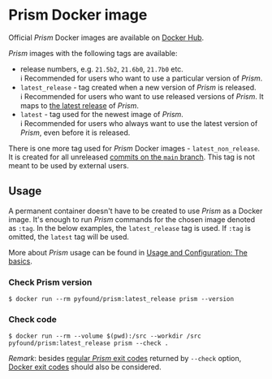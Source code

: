 # Prism Docker image

Official _Prism_ Docker images are available on
[Docker Hub](https://hub.docker.com/r/pyfound/prism).

_Prism_ images with the following tags are available:

- release numbers, e.g. `21.5b2`, `21.6b0`, `21.7b0` etc.\
  ℹ Recommended for users who want to use a particular version of _Prism_.
- `latest_release` - tag created when a new version of _Prism_ is released.\
  ℹ Recommended for users who want to use released versions of _Prism_. It maps to [the latest release](https://github.com/psf/prism/releases/latest)
  of _Prism_.
- `latest` - tag used for the newest image of _Prism_.\
  ℹ Recommended for users who always want to use the latest version of _Prism_, even before
  it is released.

There is one more tag used for _Prism_ Docker images - `latest_non_release`. It is
created for all unreleased
[commits on the `main` branch](https://github.com/psf/prism/commits/main). This tag is
not meant to be used by external users.

## Usage

A permanent container doesn't have to be created to use _Prism_ as a Docker image. It's
enough to run _Prism_ commands for the chosen image denoted as `:tag`. In the below
examples, the `latest_release` tag is used. If `:tag` is omitted, the `latest` tag will
be used.

More about _Prism_ usage can be found in
[Usage and Configuration: The basics](./the_basics.md).

### Check Prism version

```console
$ docker run --rm pyfound/prism:latest_release prism --version
```

### Check code

```console
$ docker run --rm --volume $(pwd):/src --workdir /src pyfound/prism:latest_release prism --check .
```

_Remark_: besides [regular _Prism_ exit codes](./the_basics.md) returned by `--check`
option, [Docker exit codes](https://docs.docker.com/engine/reference/run/#exit-status)
should also be considered.
